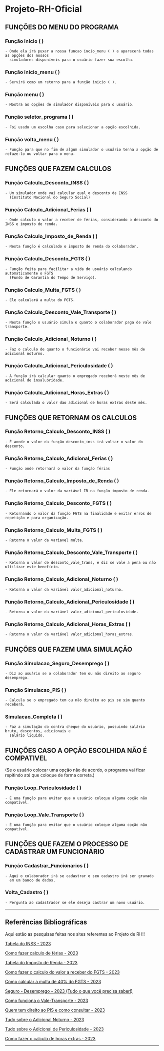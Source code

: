 # Projeto-RH-Oficial



 ## FUNÇÕES DO MENU DO PROGRAMA
  ### Função inicio ( )
 
    - Onde ela irá puxar a nossa funcao incio_menu ( ) e aparecerá todas as opções dos nossos
      simuladores disponíveis para o usuário fazer sua escolha.
      
  ### Função inicio_menu ( )
  
    - Servirá como um retorno para a função inicio ( ).
 
  ### Função menu ( )

    - Mostra as opções de simulador disponíveis para o usuário.
    
  ### Função seletor_programa ( )
 
    - Foi usado um escolha caso para selecionar a opção escolhida.
    
  ### Função volta_menu ( )

    - Função para que no fim de algum simulador o usuário tenha a opção de refaze-lo ou voltar para o menu.

 ## FUNÇÕES QUE FAZEM CALCULOS
 
 ### Função Calculo_Desconto_INSS ( )
 
    - Um simulador onde vai calcular qual o desconto de INSS
      (Instituto Nacional do Seguro Social)
      
 ### Função Calculo_Adicional_Ferias ( )
 
    - Onde calculo o valor a receber de férias, considerando o desconto do INSS e imposto de renda.
    
 ### Função Calculo_Imposto_de_Renda ( )

    - Nesta função é calculado o imposto de renda do colaborador.
    
 ### Função Calculo_Desconto_FGTS ( )

    - Função feita para facilitar a vida do usuário calculando automaticamente o FGTS
      (Fundo de Garantia do Tempo de Serviço).
     
 ### Função Calculo_Multa_FGTS ( )

    - Ele calculará a multa do FGTS.
    
 ### Função Calculo_Desconto_Vale_Transporte ( )

    - Nesta função o usuário simula o quanto o colaborador paga de vale transporte.
    
 ### Função Calculo_Adicional_Noturno ( )

    - Faz o calculo de quanto o funcionário vai receber nesse mês de adicional noturno.
    
 ### Função Calculo_Adicional_Periculosidade ( )

    - A função irá calcular quanto o empregado receberá neste mês de adicional de insalubridade.
    
 ### Função Calculo_Adicional_Horas_Extras ( )

    - Será calculada o valor dao adicional de horas extras deste mês.


 ## FUNÇÕES QUE RETORNAM OS CALCULOS
 
  ### Função Retorno_Calculo_Desconto_INSS ( )
 
    - É aonde o valor da função desconto_inss irá voltar o valor do desconto.
 
  ### Função Retorno_Calculo_Adicional_Ferias ( )
 
    - Função onde retornará o valor da função férias

  ### Função Retorno_Calculo_Imposto_de_Renda ( )
 
    - Ele retornará o valor da variável IR na função imposto de renda.

  ### Função Retorno_Calculo_Desconto_FGTS ( )

    - Retornando o valor da função FGTS na finalidade e evitar erros de repetição e para organização.

  ### Função Retorno_Calculo_Multa_FGTS ( ) 

    - Retorna o valor da variavel multa.
    
  ### Função Retorno_Calculo_Desconto_Vale_Transporte ( )

    - Retorna o valor de desconto_vale_trans, e diz se vale a pena ou não ultilizar este benefício.
 
  ### Função Retorno_Calculo_Adicional_Noturno ( )

    - Retorna o valor da variável valor_adicional_noturno.
    
  ### Função Retorno_Calculo_Adicional_Periculosidade ( )

    - Retorna o valor da variável valor_adicional_periculosidade.
    
  ### Função Retorno_Calculo_Adicional_Horas_Extras ( )

    - Retorna o valor da variável valor_adicional_horas_extras.  

 
 ## FUNÇÕES QUE FAZEM UMA SIMULAÇÃO
 
 ### Função Simulacao_Seguro_Desemprego ( )

    - Diz ao usuário se o colaborador tem ou não direito ao seguro desemprego.

 ### Função Simulacao_PIS ( )

    - Calcula se o empregado tem ou não direito ao pis se sim quanto receberá.

 ### Simulacao_Completa ( )

    - Faz a simulação do contra cheque do usuário, possuindo salário bruto, descontos, adicionais e 
      salário liquido.
      
 ## FUNÇÕES CASO A OPÇÃO ESCOLHIDA NÃO É COMPATIVEL
 
   (Se o usuário colocar uma opção não de acordo, o programa vai ficar repitindo
    até que coloque de forma correta.)
      
 ### Função Loop_Periculosidade ( )

    - É uma função para evitar que o usuário coloque alguma opção não compatível.
    
 ### Função Loop_Vale_Transporte ( )

    - É uma função para evitar que o usuário coloque alguma opção não compatível.


## FUNÇÕES QUE FAZEM O PROCESSO DE CADASTRAR UM FUNCIONÁRIO

 ### Função Cadastrar_Funcionarios ( )

    - Aqui o colaborador irá se cadastrar e seu cadastro irá ser gravado
      em um banco de dados.
    
 ### Volta_Cadastro ( )

    - Pergunta ao cadastrador se ele deseja castrar um novo usuário.
_____________________________________________________________________________________________________________________________

## Referências Bibliográficas 

Aqui estão as pesquisas feitas nos sites referentes ao Projeto de RH!!

[Tabela do INSS - 2023](https://blog.convenia.com.br/tabela-do-inss-para-2023-confira-os-reajustes/)

[Como fazer calculo de férias - 2023](https://www.vagas.com.br/profissoes/como-calcular-ferias-calculo/#:~:text=No%20c%C3%A1lculo%20de%20f%C3%A9rias,%20%C3%A9,somar%201/3%20dele%20mesmo.)

[Tabela do Imposto de Renda - 2023](https://www.creditas.com/exponencial/tabela-imposto-de-renda/)

[Como fazer o calculo do valor a receber do FGTS - 2023](https://meutudo.com.br/blog/calculadoras/calculo-fgts/#:~:text=O%20c%C3%A1lculo%20mensal%20do%20FGTS,a%20antecipa%C3%A7%C3%A3o%20do%20recolhimento%20rescis%C3%B3rio%29.)

[Como calcular a multa de 40% do FGTS - 2023](https://economia.uol.com.br/noticias/redacao/2023/03/18/fgts-entenda-como-e-calculada-multa-de-40-em-caso-de-demissao.htm#:~:text=No%20caso%20da%20demiss%C3%A3o%20sem,de%20R$%2040.000,00.)

[Seguro - Desemprego - 2023 (Tudo o que você precisa saber!)](https://blog.pagseguro.uol.com.br/seguro-desemprego/)

[Como funciona o Vale-Transporte - 2023](https://www.bwg.com.br/como-funciona-o-vale-transporte/#:~:text=O%20uso%20do%20vale-transporte,profissional%20tenha%20direito%20ao%20custeio.)

[Quem tem direito ao PIS e como consultar - 2023](https://economia.uol.com.br/guia-de-economia/pis-como-consultar-o-seu-e-quem-tem-direito-ao-abono-salarial.htm)

[Tudo sobre o Adicional Noturno - 2023](https://www.gupy.io/blog/adicional-noturno#:~:text=Adicional%20noturno%20%C3%A9%20um%20acr%C3%A9scimo,22h%20at%C3%A9%205h%20da%20manh%C3%A3.)

[Tudo sobre o Adicional de Periculosidade - 2023](https://forbusiness.vagas.com.br/blog/adicional-de-periculosidade/#:~:text=periculosidade%20e%20insalubridade?-,O%20que%20%C3%A9%20adicional%20de%20periculosidade?,e%20gratifica%C3%A7%C3%B5es%20pagas%20pelo%20empregador.)

[Como fazer o calculo de horas extras - 2023](https://www.pontotel.com.br/como-calcular-hora-extra/#:~:text=E%20sobre%20o%20c%C3%A1lculo%20do,superior%20%C3%A0%20da%20hora%20normal.%E2%80%9D)

-----------------------------------------------------------------------------------------------------------------------------------------------------------------------
